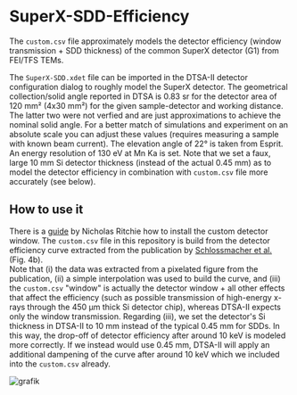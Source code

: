# SuperX-SDD-Efficiency

The `custom.csv` file approximately models the detector efficiency (window transmission + SDD thickness) of the common SuperX detector (G1) from FEI/TFS TEMs.

The `SuperX-SDD.xdet` file can be imported in the DTSA-II detector configuration dialog to roughly model the SuperX detector. The geometrical collection/solid angle reported in DTSA is 0.83 sr for the detector area of 120 mm² (4x30 mm²) for the given sample-detector and working distance. The latter two were not verfied and are just approximations to achieve the nominal solid angle. For a better match of simulations and experiment on an absolute scale you can adjust these values (requires measuring a sample with known beam current). The elevation angle of 22° is taken from Esprit. An energy resolution of 130 eV at Mn Ka is set. Note that we set a faux, large 10 mm Si detector thickness (instead of the actual 0.45 mm) as to model the detector efficiency in combination with `custom.csv` file more accurately (see below).

## How to use it
There is a [guide](https://probesoftware.com/smf/index.php?topic=1225.msg9676#msg9676) by Nicholas Ritchie how to install the custom detector window. The `custom.csv` file in this repository is build from the detector efficiency curve extracted from the publication by [Schlossmacher et al.](https://www.researchgate.net/publication/281539024_Nanoscale_chemical_compositional_analysis_with_an_innovative_STEM-EDX_system) (Fig. 4b).\
Note that (i) the data was extracted from a pixelated figure from the publication, (ii) a simple interpolation was used to build the curve, and (iii) the `custom.csv` "window" is actually the detector window + all other effects that affect the efficiency (such as possible transmission of high-energy x-rays through the 450 µm thick Si detector chip), whereas DTSA-II expects only the window transmission. Regarding (iii), we set the detector's Si thickness in DTSA-II to 10 mm instead of the typical 0.45 mm for SDDs. In this way, the drop-off of detector efficiency after around 10 keV is modeled more correctly. If we instead would use 0.45 mm, DTSA-II will apply an additional dampening of the curve after around 10 keV which we included into the `custom.csv` already.

![grafik](https://github.com/user-attachments/assets/8cd04244-3dad-41c2-b978-74cf790c4700)
